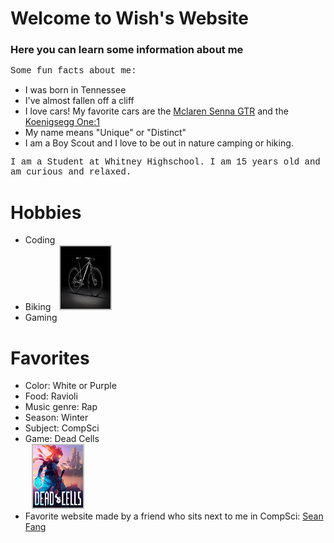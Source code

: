 # Welcome to Wish's Website

<style>
  p {
    font-family: Courier; 
  }
</style>

### Here you can learn some information about me

Some fun facts about me:

* I was born in Tennessee
* I've almost fallen off a cliff
* I love cars! My favorite cars are the [Mclaren Senna GTR](https://cars.mclaren.com/en/ultimate-series/mclaren-senna-gtr) and the [Koenigsegg One:1](https://https://www.koenigsegg.com/model/one1)
* My name means "Unique" or "Distinct"
* I am a Boy Scout and I love to be out in nature camping or hiking.

I am a Student at Whitney Highschool. I am 15 years old and am curious and relaxed.

# Hobbies

* Coding
* Biking <img src="trek_marlin.png" width="80" height="100" style="margin-left:10px;border-style:solid;border-width:2px;border-color:silver;">
* Gaming

# Favorites

* Color: White or Purple
* Food: Ravioli
* Music genre: Rap
* Season: Winter
* Subject: CompSci
* Game: Dead Cells
  <br> <img src="Dead_cells_cover_art.png" width="80" height="100" style="margin-left:10px;border-style:solid;border-width:2px;border-color:silver;">
* Favorite website made by a friend who sits next to me in CompSci: [Sean Fang](https://)



